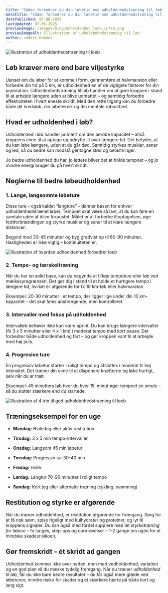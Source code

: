 ```yaml
---
title: "Sådan forbedrer du din løbetid med udholdenhedstræning til løb"
metaTitle: "Sådan forbedrer du din løbetid med udholdenhedstræning til løb"
datePublished: 07-06-2025
lastUpdated: 07-06-2025
previewImage: /images/blog/udholdenhed_loeb_intro.png
previewImageAlt: Illustration af udholdenhedstræning til løb
author: anders-hammer
---
```


![Illustration af udholdenhedstraening til loeb](/images/blog/udholdenhed_loeb_intro.png)

## Løb kræver mere end bare viljestyrke

Uanset om du løber for at komme i form, gennemføre et halvmaraton eller forbedre din tid på 5 km, er udholdenhed en af de vigtigste faktorer for din præstation. Udholdenhedstræning til løb handler om at gøre kroppen i stand til at arbejde længere uden at blive udmattet – og samtidig forbedre effektiviteten i hvert eneste skridt. Med den rette tilgang kan du forbedre både dit kredsløb, din løbeteknik og din mentale robusthed.


## Hvad er udholdenhed i løb?

Udholdenhed i løb handler primært om den aerobe kapacitet – altså kroppens evne til at optage og udnytte ilt over længere tid. Det betyder, at du kan løbe længere, uden at du går død. Samtidig styrkes muskler, sener og led, så du bedre kan modstå gentagne stød og belastninger.

Jo bedre udholdenhed du har, jo lettere bliver det at holde tempoet – og jo mindre energi bruger du på hvert skridt.


## Nøglerne til bedre løbeudholdenhed


### 1. Lange, langsomme løbeture

Disse ture – også kaldet “langture” – danner basen for enhver udholdenhedstrænet løber. Tempoet skal være så lavt, at du kan føre en samtale uden at blive forpustet. Målet er at forbedre iltoptagelsen, øge fedtforbrændingen og styrke muskler og sener til at klare længere distancer.

Begynd med 30-45 minutter og byg gradvist op til 60-90 minutter. Hastigheden er ikke vigtig – kontinuiteten er.

![Illustration af hvordan udhoeldenhed forbedrer loeb](/images/blog/udholdenhed_loeb_tempo.png)

### 2. Tempo- og tærskeltræning

Når du har en solid base, kan du begynde at tilføje tempoture eller løb ved mælkesyregrænsen. Det gør dig i stand til at holde et hurtigere tempo i længere tid, hvilket er afgørende for fx 10 km-løb eller halvmaraton.

Eksempel: 20-30 minutter i et tempo, der ligger lige under din 10 km-kapacitet – det skal føles anstrengende, men kontrolleret.


### 3. Intervaller med fokus på udholdenhed

Intervalløb behøver ikke kun være sprint. Du kan bruge længere intervaller (fx 3 x 5 minutter eller 4 x 1 km) i moderat tempo med kort pause. Det forbedrer både udholdenhed og fart – og gør kroppen vant til at arbejde med høj puls.


### 4. Progresive ture

En progressiv løbetur starter i roligt tempo og afsluttes i moderat til høj intensitet. Det træner din evne til at disponere kræfterne og løbe hurtigt, selv når du er træt.

Eksempel: 45 minutters løb hvor du hver 15. minut øger tempoet en smule – så du slutter stærkere end du startede.

![Illustration af 4 trin til god udholdenhedstraening til loeb](/images/blog/udholdenhed_loeb_oversigt.png)

## Træningseksempel for en uge



* **Mandag:** Hviledag eller aktiv restitution 

* **Tirsdag:** 3 x 5 min tempo-intervaller 

* **Onsdag:** Langsom 45 min løbetur 

* **Torsdag:** Progressiv tur 30-40 min 

* **Fredag:** Hvile 

* **Lørdag:** Langtur 70-90 minutter i roligt tempo 

* **Søndag:** Kort jog eller alternativ træning (cykling, svømning) 



## Restitution og styrke er afgørende

Når du træner udholdenhed, er restitution afgørende for fremgang. Sørg for at få nok søvn, spise rigeligt med kulhydrater og proteiner, og lyt til kroppens signaler. Du kan også med fordel supplere med let *styrketræning for løbere* – fx lunges, step-ups og core-øvelser – 1-2 gange om ugen for at mindske skadesrisikoen.


## Gør fremskridt – ét skridt ad gangen

Udholdenhed kommer ikke over natten, men med vedholdenhed, variation og en god plan vil du mærke tydelig fremgang. Når du træner *udholdenhed til løb*, får du ikke bare bedre resultater – du får også mere glæde ved løbeturen, mindre risiko for skader og et stærkere hjerte på både kort og lang sigt.
